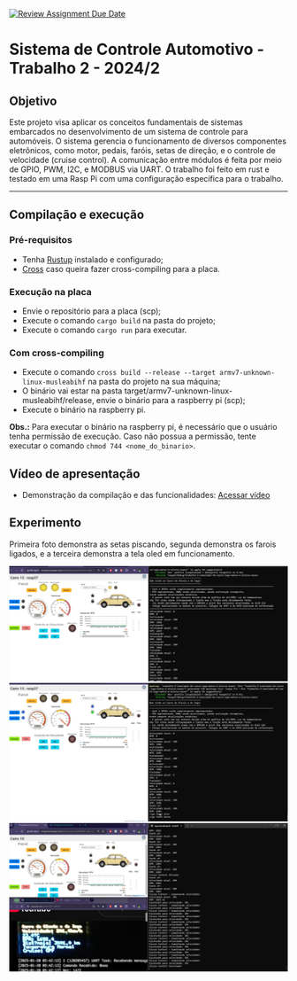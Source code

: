 [![Review Assignment Due Date](https://classroom.github.com/assets/deadline-readme-button-22041afd0340ce965d47ae6ef1cefeee28c7c493a6346c4f15d667ab976d596c.svg)](https://classroom.github.com/a/Mh1fOJOh)

# Sistema de Controle Automotivo - Trabalho 2 - 2024/2

## Objetivo
Este projeto visa aplicar os conceitos fundamentais de sistemas embarcados no desenvolvimento de um sistema de controle para automóveis. O sistema gerencia o funcionamento de diversos componentes eletrônicos, como motor, pedais, faróis, setas de direção, e o controle de velocidade (cruise control). A comunicação entre módulos é feita por meio de GPIO, PWM, I2C, e MODBUS via UART. O trabalho foi feito em rust e testado em uma Rasp Pi com uma configuração específica para o trabalho. 

---

## Compilação e execução

### Pré-requisitos 
- Tenha [Rustup](https://www.rust-lang.org/tools/install) instalado e configurado;
- [Cross](https://github.com/cross-rs/cross) caso queira fazer cross-compiling para a placa.

### Execução na placa
- Envie o repositório para a placa (scp);
- Execute o comando `cargo build` na pasta do projeto;
- Execute o comando `cargo run` para executar.

### Com cross-compiling

- Execute o comando `cross build --release --target armv7-unknown-linux-musleabihf` na pasta do projeto na sua máquina;
- O binário vai estar na pasta target/armv7-unknown-linux-musleabihf/release, envie o binário para a raspberry pi (scp);
- Execute o binário na raspberry pi.

**Obs.:** Para executar o binário na raspberry pi, é necessário que o usuário tenha permissão de execução. Caso não possua a permissão, tente executar o comando `chmod 744 <nome_do_binario>`.

## Vídeo de apresentação
- Demonstração da compilação e das funcionalidades: [Acessar vídeo](https://youtu.be/r2Wu2QsO7h4)

## Experimento

Primeira foto demonstra as setas piscando, segunda demonstra os farois ligados, e a terceira demonstra a tela oled em funcionamento.

![Foto_teste1](./assets/teste1.png)
![Foto_teste2](./assets/teste2.png)
![Foto_teste3](./assets/teste3.png)
